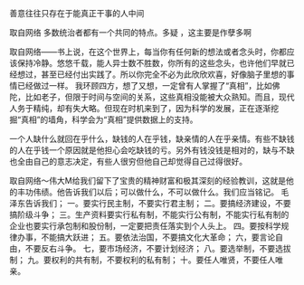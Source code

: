 善意往往只存在于能真正干事的人中间

取自网络 多数统治者都有一个共同的特点。多疑 ，这主要是作孽多啊

取自网络——书上说，在这个世界上，每当你有任何新的想法或者念头时，你都应该保持冷静。悠悠千载，能人异士数不胜数，你所有的这些念头，也许他们早就已经想过，甚至已经付出实践了。所以你完全不必为此欣欣欢喜，好像脑子里想的事情已经做过一样。
我环顾四方，想了又想，一定曾有人掌握了“真相”，比如佛陀，比如老子，但限于时间与空间的关系，这些真相没能被大众熟知。而且，现代人务于精纯，却有失大略。但现在时机来到了，因为科学的发展，正在逐渐挖掘“真相”的墙角，科学会为“真相”提供数据上的支持。


一个人缺什么就回在乎什么，缺钱的人在乎钱，缺亲情的人在乎亲情。有些不缺钱的人在乎钱一个原因就是他担心会吃缺钱的亏。另外有钱没钱是相对的，缺与不缺也全由自己的意志决定，有些人很穷但他自己却觉得自己过得很好。

取自网络～伟大M给我们留下了宝贵的精神财富和极其深刻的经验教训，这就是他的丰功伟绩。他告诉我们以后；可以做什么，不可以做什么。我们应当铭记。
毛泽东告诉我们；
一。要实行民主制，不要实行君主制；
二。要搞经济建设，不要搞阶级斗争；
三。生产资料要实行私有制，不能实行公有制，不能实行私有制的企业也要实行承包制和股份制，一定要把责任落实到个人头上。
四。要按科学规律办事，不能搞大跃进；
五。要依法治国，不要搞文化大革命；
六，要言论自由，不要反右斗争。
七，要市场经济，不要计划经济；
八。要选举制，不要选拔制；
九。要权利的共有制，不要权利的私有制；
十。要任人唯贤，不要任人唯亲。